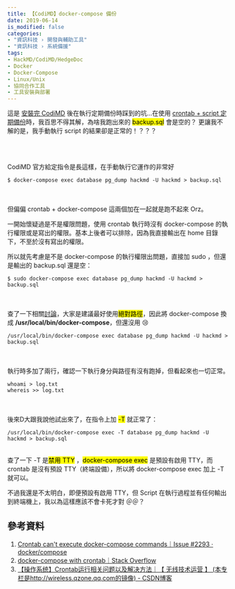 ```yaml
---
title: 【CodiMD】docker-compose 備份
date: 2019-06-14
is_modified: false
categories:
- "資訊科技 › 開發與輔助工具"
- "資訊科技 › 系統備援"
tags:
- HackMD/CodiMD/HedgeDoc
- Docker
- Docker-Compose
- Linux/Unix
- 協同合作工具
- 工具安裝與部署
--- 
```


這是 [安裝完 CodiMD](/How-to-Setup-CodiMD/) 後在執行定期備份時踩到的坑...在使用 [crontab + script 定期備份](/Using-Crontab-and-Shell-Script-to-Regular-Backup-and-Keep-It-Last-30-Days/)時，我百思不得其解，為啥我跑出來的 <mark>backup.sql</mark> 會是空的？ 更讓我不解的是，我手動執行 script 的結果卻是正常的！？？？ 

<!--more-->
<br><br>

CodiMD 官方給定指令是長這樣，在手動執行它運作的非常好
```shell
$ docker-compose exec database pg_dump hackmd -U hackmd > backup.sql
```

<br><br> 但偏偏 crontab + docker-compose 這兩個加在一起就是跑不起來 Orz。

一開始懷疑過是不是權限問題，使用 crontab 執行時沒有 docker-compose 的執行權限或是寫出的權限。基本上後者可以排除，因為我直接輸出在 home 目錄下，不至於沒有寫出的權限。

所以就先考慮是不是 docker-compose 的執行權限出問題，直接加 sudo ，但還是輸出的 backup.sql 還是空：
```shell
$ sudo docker-compose exec database pg_dump hackmd -U hackmd > backup.sql
```

<br><br> 查了一下相關[討論](https://github.com/docker/compose/issues/2293)，大家是建議最好使用<mark>絕對路徑</mark>，因此將 docker-compose 換成 **/usr/local/bin/docker-compose**，但還沒用 :cry: 
```shell
/usr/local/bin/docker-compose exec database pg_dump hackmd -U hackmd > backup.sql
``` 

<br><br> 執行時多加了兩行，確認一下執行身分與路徑有沒有跑掉，但看起來也一切正常。
```shell
whoami > log.txt
whereis >> log.txt
```

<br><br> 後來D大跟我說他試出來了，在指令上加 <mark class='danger'>-T</mark> 就正常了：
```shell
/usr/local/bin/docker-compose exec -T database pg_dump hackmd -U hackmd > backup.sql
``` 

<br>查了一下 -T 是<mark>禁用 TTY</mark> ，<mark>docker-compose exec</mark> 是預設有啟用 TTY，而 crontab 是沒有預設 TTY（終端設備），所以將 docker-compose exec 加上 -T 就可以。

不過我還是不太明白，即便預設有啟用 TTY，但 Script 在執行過程並有任何輸出到終端機上，我以為這樣應該不會卡死才對 ＠＠？



## 參考資料
1. [Crontab can't execute docker-compose commands｜Issue #2293 · docker/compose](https://github.com/docker/compose/issues/2293)
2. [docker-compose with crontab｜Stack Overflow](https://stackoverflow.com/questions/30905697/docker-compose-with-crontab)
3. [【操作系统】Crontab运行相关问题以及解决方法｜【 无线技术运营 】 (本专栏是http://wireless.qzone.qq.com的镜像) - CSDN博客](https://blog.csdn.net/wireless_tech/article/details/6417996)


